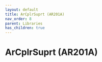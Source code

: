 ```yaml
---
layout: default
title: ArCplrSuprt (AR201A)
nav_order: 8
parent: Libraries
has_children: true
---
```

# ArCplrSuprt (AR201A)
